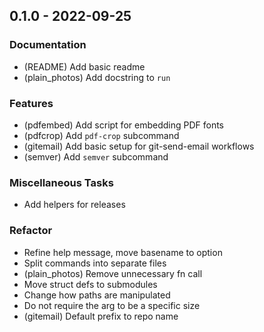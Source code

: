 ## 0.1.0 - 2022-09-25

### Documentation
- (README) Add basic readme
- (plain_photos) Add docstring to `run`

### Features
- (pdfembed) Add script for embedding PDF fonts
- (pdfcrop) Add `pdf-crop` subcommand
- (gitemail) Add basic setup for git-send-email workflows
- (semver) Add `semver` subcommand

### Miscellaneous Tasks
- Add helpers for releases

### Refactor
- Refine help message, move basename to option
- Split commands into separate files
- (plain_photos) Remove unnecessary fn call
- Move struct defs to submodules
- Change how paths are manipulated
- Do not require the arg to be a specific size
- (gitemail) Default prefix to repo name
